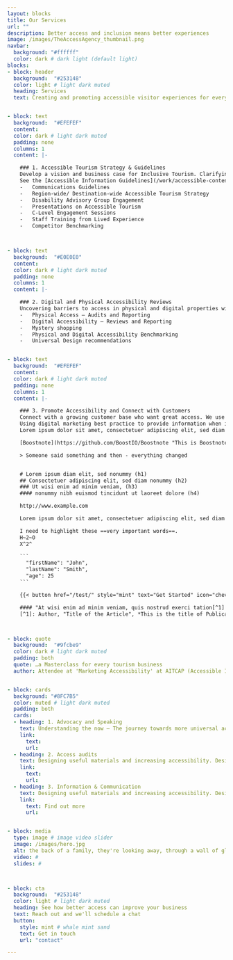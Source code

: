 ```yaml
---
layout: blocks
title: Our Services
url: ""
description: Better access and inclusion means better experiences
image: /images/TheAccessAgency_thumbnail.png
navbar:
  background: "#ffffff"
  color: dark # dark light (default light)
blocks:
- block: header
  background:  "#253148"
  color: light # light dark muted
  heading: Services
  text: Creating and promoting accessible visitor experiences for everyone


- block: text
  background:  "#EFEFEF"
  content:
  color: dark # light dark muted
  padding: none
  columns: 1
  content: |-

    ### 1. Accessible Tourism Strategy & Guidelines
    Develop a vision and business case for Inclusive Tourism. Clarifying opportunities and enabling people to service the sector with defined objectives.
    See the [Accessible Information Guidelines](/work/accessible-content-guidelines "Link to Accessible Information Guidelines") we created for Queensland Government or the [Communications and Campaign work](/work/mornington-peninsula-grants-for-accessibility "Link to our work with Mornington Peninsula Shire") we did with Mornington Peninsula Shire.
    -	Communications Guidelines
    -	Region-wide/ Destination-wide Accessible Tourism Strategy
    -	Disability Advisory Group Engagement
    -	Presentations on Accessible Tourism
    -	C-Level Engagement Sessions
    -	Staff Training from Lived Experience
    -	Competitor Benchmarking



- block: text
  background:  "#E0E0E0"
  content:
  color: dark # light dark muted
  padding: none
  columns: 1
  content: |-

    ### 2. Digital and Physical Accessibility Reviews
    Uncovering barriers to access in physical and digital properties with a qualified [Access Consultant.](/about-us "Link to About Us") We find solutions for existing barriers, review existing product and develop future inclusive experiences. [Talk to us](/contact "Link to contact us") about the digital accessibility review we did for Sovereign Hill or the Access review we undertook for Monty Hub.
    -	Physical Access – Audits and Reporting
    -	Digital Accessibility – Reviews and Reporting
    -	Mystery shopping
    -	Physical and Digital Accessibility Benchmarking
    -	Universal Design recommendations


- block: text
  background:  "#EFEFEF"
  content:
  color: dark # light dark muted
  padding: none
  columns: 1
  content: |-

    ### 3. Promote Accessibility and Connect with Customers
    Connect with a growing customer base who want great access. We use digital marketing best practice to provide information and materials when they’re needed – so visitors can visit easier and explore more.
    Using digital marketing best practice to provide information when its needed so visitors can visit with confidence and explore more.
    Lorem ipsum dolor sit amet, consectetuer adipiscing elit, sed diam nonummy nibh euismod tincidunt ut laoreet dolore magna aliquam erat volutpat. **bold text** Ut wisi enim ad minim veniam, quis nostrud exerci tation ullamcorper suscipit lobortis nisl ut aliquip ex ea commodo *italicized text* consequat. Duis autem vel eum iriure dolor in.

    [Boostnote](https://github.com/BoostIO/Boostnote "This is Boostnote's repository")

    > Someone said something and then - everything changed


    # Lorem ipsum diam elit, sed nonummy (h1)
    ## Consectetuer adipiscing elit, sed diam nonummy (h2)
    ### Ut wisi enim ad minim veniam, (h3)
    #### nonummy nibh euismod tincidunt ut laoreet dolore (h4)

    http://www.example.com

    Lorem ipsum dolor sit amet, consectetuer adipiscing elit, sed diam nonummy nibh euismod tincidunt ut laoreet dolore magna aliquam erat volutpat. Ut wisi enim ad minim veniam, quis nostrud exerci tation

    I need to highlight these ==very important words==.
    H~2~O
    X^2^

    ```
      "firstName": "John",
      "lastName": "Smith",
      "age": 25
    ```

    {{< button href="/test/" style="mint" text="Get Started" icon="chevron-right" >}}

    #### "At wisi enim ad minim veniam, quis nostrud exerci tation[^1] ullamcorper suscipit lobortis nisl ut aliquip ex ea commodo consequat. Duis autem vel eum iriure dolor in. Here's a sentence with a footnote."
    [^1]: Author, "Title of the Article", *This is the title of Publication*, 2010.



- block: quote
  background:  "#9fcbe9"
  color: dark # light dark muted
  padding: both
  quote: …a Masterclass for every tourism business
  author: Attendee at 'Marketing Accessibility' at AITCAP (Accessible Inclusive Conference)


- block: cards
  background: "#8FC7B5"
  color: muted # light dark muted
  padding: both
  cards:
  - heading: 1. Advocacy and Speaking
    text: Understanding the now – The journey towards more universal accessibility in tourism means better societal inclusion and increased revenue for operators.
    link:
      text:
      url:
  - heading: 2. Access audits
    text: Designing useful materials and increasing accessibility. Design + build materials to bring visitors and increase loyalty. Train and mentor staff in best practice inclusion.
    link:
      text:
      url:
  - heading: 3. Information & Communication
    text: Designing useful materials and increasing accessibility. Design + build materials to bring visitors and increase loyalty. Train and mentor staff in best practice inclusion.
    link:
      text: Find out more
      url:


- block: media
  type: image # image video slider
  image: /images/hero.jpg
  alt: the back of a family, they're looking away, through a wall of glass to an aquarium - a seal swims by with a stream of small bubbles trailing after it
  video: #
  slides: #



- block: cta
  background:  "#253148"
  color: light # light dark muted
  heading: See how better access can improve your business
  text: Reach out and we'll schedule a chat
  button:
    style: mint # whale mint sand
    text: Get in touch
    url: "contact"

---
```

